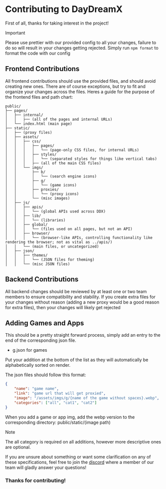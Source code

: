 # Contributing to DayDreamX

First of all, thanks for taking interest in the project!

> [!IMPORTANT]
> Please use prettier with our provided config to all your changes, failure to do so will result in your changes getting rejected. Simply run `npm format` to format the code with our config

## Frontend Contributions
All frontend contributions should use the provided files, and should avoid creating new ones. There are of course exceptions, but try to fit and organize your changes across the files. Heres a guide for the purpose of the frontend files and path chart:
```
public/
├── pages/
│   ├── internal/
│   │   ├── (all of the pages and internal URLs)
│   └── index.html (main page)
├── static/
│   ├── (proxy files)
│   ├── assets/
│   │   ├── css/
│   │   │   ├── pages/
│   │   │   │   └── (page-only CSS files, for internal URLs)
│   │   │   ├── styles/
│   │   │   │   └── (separated styles for things like vertical tabs)
│   │   │   ├── (all of the main CSS files)
│   │   └── imgs/
│   │       ├── b/
│   │       │   └── (search engine icons)
│   │       ├── g/
│   │       │   └── (game icons)
│   │       ├── proxies/
│   │       │   └── (proxy icons)
│   │       └── (misc images)
│   ├── js/
│   │   ├── apis/
│   │   │   └── (global APIs used across DDX)
│   │   ├── lib/
│   │   │   └── (libraries)
│   │   ├── global/
│   │   │   └── (files used on all pages, but not an API)
│   │   ├── browser/
│   │   │   └── (browser-like APIs, controlling functionality like rendering the browser; not as vital as ../apis/)
│   │   └── (main files, or uncategorized)
│   ├── json/
│   │   ├── themes/
│   │   │   └── (JSON files for theming)
│   │   └── (misc JSON files)
```



## Backend Contributions
All backend changes should be reviewed by at least one or two team members to ensure compatibility and stability. If you create extra files for your changes without reason (adding a new proxy would be a good reason for extra files), then your changes will likely get rejected

## Adding Games and Apps
This should be a pretty straight forward process, simply add an entry to the end of the corresponding json file.

- g.json for games

Put your addition at the bottom of the list as they will automatically be alphabetically sorted on render.

The json files should follow this format:
```json
{
    "name": "game name",
    "link": "game url that will get proxied",
    "image": "/assets/imgs/g/{name of the game without spaces}.webp",
    "categories": ["all", "cat1", "cat2"]
}
```


When you add a game or app img, add the webp version to the corresponding directory: public/static/(image path)


> [!NOTE]
> The all category is required on all additions, however more descriptive ones are optional.

If you are unsure about something or want some clarification on any of these specifications, feel free to join the [discord](https://discord.night-x.com) where a member of our team will gladly answer your questions!

### Thanks for contributing!